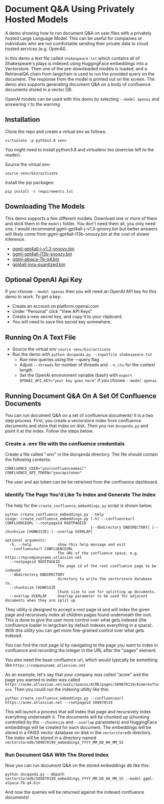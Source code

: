 # Document Q&A Using Privately Hosted Models

A demo showing how to run document Q&A on user files with a privately hosted Large Language Model.  This can be useful for companies or individuals who are not comfortable sending their private data to cloud hosted services (e.g. OpenAI).

In this demo a text file called `shakespeare.txt` which contains all of Shakespeare's plays is indexed using HuggingFace embeddings into a Vectorstore.  Then one of the pre-downloaded models is loaded, and a RetrievalQA chain from langchain is used to run the provided query on the document.  The response from the model is printed out on the screen.  The demo also supports generating document Q&A on a body of confluence documents stored in a vector DB.

OpenAI models can be used with this demo by selecting `--model openai` and answering `Y` to the warning.

## Installation

Clone the repo and create a virtual env as follows:

`virtualenv -p python3.8 venv`

You might need to install python3.8 and virtualenv too (exercise left to the reader).

Source the virtual env:

`source venv/bin/activate`

Install the pip packages:

`pip install -r requirements.txt`

## Downloading The Models

This demo supports a few different models.  Download one or more of them and stick them in the `models` folder.  You don't need them all, you only need one.  I would recommend ggml-gpt4all-j-v1.3-groovy.bin but better answers will likely come from ggml-gpt4all-l13b-snoozy.bin at the cost of slower inference.

- [ggml-gpt4all-j-v1.3-groovy.bin](https://gpt4all.io/models/ggml-gpt4all-j-v1.3-groovy.bin)
- [ggml-gpt4all-l13b-snoozy.bin](https://gpt4all.io/models/ggml-gpt4all-l13b-snoozy.bin)
- [ggml-alpaca-7b-q4.bin](https://huggingface.co/Sosaka/Alpaca-native-4bit-ggml/tree/main)
- [gpt4all-lora-quantized.bin](https://huggingface.co/aryan1107/gpt4all-llora/resolve/main/gpt4all-lora-quantized.bin)

## Optional OpenAI Api Key

If you choose `--model openai` then you will need an OpenAI API key for this demo to work.  To get a key:

* Create an account on platform.openai.com
* Under "Personal" click "View API Keys"
* Create a new secret key, and copy it to your clipboard.
* You will need to save this secret key somewhere.

## Running On A Text File

- Source the virtual env `source venv/bin/activate`
- Run the demo with `python docqanda.py --inputfile shakespeare.txt`
  - Run new queries using the --query flag
  - Adjust `--threads` for number of threads and `--n_ctx` for the context length
  - Set the OpenAI environment variable (bash) with `export OPENAI_API_KEY="your key goes here"` if you choose `--model openai`

## Running Document Q&A On A Set Of Confluence Documents

You can run document Q&A on a set of confluence documents!  It is a two step process.  First, you create a vectorstore index from confluence documents and store that index on disk.  Then you run `docqanda.py` and point it at the index.  Follow the steps below.

### Create a .env file with the confluence credentials

Create a file called ".env" in the docqanda directory.  The file should contain the following contents:

```
CONFLUENCE_USER="yourconfluenceemail"
CONFLUENCE_API_TOKEN="yourapitoken"
```
The user and api token can be be retreived from the confluence dashboard.

### Identify The Page You'd Like To Index and Generate The Index

The help for the `create_confluence_embeddings.py` script is shown below.

```
python create_confluence_embeddings.py --help
usage: create_confluence_embeddings.py [-h] --confluenceurl CONFLUENCEURL --rootpageid ROOTPAGEID
                                       [--dbdirectory DBDIRECTORY] [--chunksize CHUNKSIZE] [--overlap OVERLAP]

optional arguments:
  -h, --help            show this help message and exit
  --confluenceurl CONFLUENCEURL
                        The URL of the confluence space, e.g. https://mycompanyname.atlassian.net
  --rootpageid ROOTPAGEID
                        The page id of the root confluence page to be indexed
  --dbdirectory DBDIRECTORY
                        directory to write the vectorstore database to.
  --chunksize CHUNKSIZE
                        Chunk size to use for splitting up documents.
  --overlap OVERLAP     Overlap parameter to be used for adjacent documents when they are split up
``` 

They utility is designed to accept a root page id and will index the given page and recursively index all children pages found underneath the root.  This is done to give the user more control over what gets indexed (the confluence loader in langchain by default indexes everything in a space). With this utility you can get more fine-grained control over what gets indexed.

You can find the root page id by navigating to the page you want to index in confluence and recording the integer in the URL after the "pages" element.

You also need the base confluence url, which would typically be something like `https://companyname.atlassian.net`

As an example, let's say that your company was called "acme" and the page you wanted to index was called `https://acme.atlassian.net/wiki/spaces/ACME/pages/509870119/Acme+Software`.  Then you could run the indexing utility like this:

```
python create_confluence_embeddings.py --confluenceurl https://acme.atlassian.net --rootpageid 509870119
```

This will launch a process that will index that page and recursively index everything underneath it.  The documents will be chunked up (chunking controlled by the `--chunksize` and `--overlap` parameters) and HuggingFace embeddings will be created for each document.  The embeddings will be stored in a FAISS vector database on disk in the `vectorstoredb` directory.  The index will be stored in a directory named `vectorstoredb/509870199_embeddings_YYYY_MM_DD_HH_MM_SS`


### Run Document Q&A With The Stored Index

Now you can run document Q&A on the stored embeddings db like this:

```
python docqanda.py --dbpath vectorstoredb/509870199_embeddings_YYYY_MM_DD_HH_MM_SS --model ggml-alpaca-7b-q4.bin
```

And now the queries will be returned against the indexed confluence documents!
